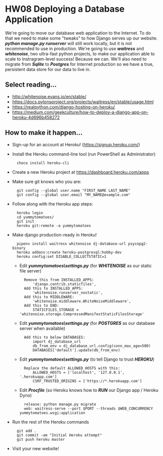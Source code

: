 # HW08 Deploying a Database Application

We're going to move our database web application to the Internet. To do that we need to make some "tweaks" to how Django serves up our website. ***python manage.py runserver*** will still work locally, but it is not recommended to use in production. We're going to use ***waitress*** and ***whitenoise***, two ultra-fast python projects, to make our application able to scale to Instragram-level success! Because we can. We'll also need to migrate from ***Sqlite*** to ***Postgres*** for Internet production so we have a true, persistent data store for our data to live in.

## Select reading...

- http://whitenoise.evans.io/en/stable/
- https://docs.pylonsproject.org/projects/waitress/en/stable/usage.html
- https://realpython.com/django-hosting-on-heroku/
- https://medium.com/geekculture/how-to-deploy-a-django-app-on-heroku-4d696b458272

## How to make it happen...

- Sign-up for an account at Heroku! (https://signup.heroku.com/)
- Install the Heroku command-line tool (run PowerShell as Administrator)

        choco install heroku-cli

- Create a new Heroku project at https://dashboard.heroku.com/apps
- Make sure git knows who you are:

        git config --global user.name "FIRST_NAME LAST_NAME"
        git config --global user.email "MY_NAME@example.com"

- Follow along with the Heroku app steps:

        heroku login
        cd yummytomatoes/
        git init
        heroku git:remote -a yummytomatoes

- Make django production-ready in Heroku!

        pipenv install waitress whitenoise dj-database-url psycopg2-binary
        heroku addons:create heroku-postgresql:hobby-dev
        heroku config:set DISABLE_COLLECTSTATIC=1

    - Edit ***yummytomatoes\settings.py*** (for ***WHITENOISE*** as our static file server)

            Remove this from INSTALLED_APPS:
                'django.contrib.staticfiles',
            Add this to INSTALLED_APPS:
                'whitenoise.runserver_nostatic',
            Add this to MIDDLEWARE:
                'whitenoise.middleware.WhiteNoiseMiddleware',
            Add this to END:
                STATICFILES_STORAGE = 'whitenoise.storage.CompressedManifestStaticFilesStorage'

    - Edit ***yummytomatoes\settings.py*** (for ***POSTGRES*** as our database server when available)

            Add this to below DATABASES:
                import dj_database_url
                db_from_env = dj_database_url.config(conn_max_age=500)
                DATABASES['default'].update(db_from_env)

    - Edit ***yummytomatoes\settings.py*** (to tell Django to trust ***HEROKU***)

            Replace the default ALLOWED_HOSTS with this:
                ALLOWED_HOSTS = ['localhost', '127.0.0.1', '.herokuapp.com']
                CSRF_TRUSTED_ORIGINS = ['https://*.herokuapp.com']

    - Edit ***Procfile*** (so Heroku knows how to ***RUN*** our Django app / Heroku Dyno)

            release: python manage.py migrate
            web: waitress-serve --port $PORT --threads $WEB_CONCURRENCY yummytomatoes.wsgi:application    

- Run the rest of the Heroku commands

        git add .
        git commit -am "Initial Heroku attempt"
        git push heroku master

- Visit your new website!